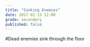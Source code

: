 ```yaml
---
title: "Sinking Enemies"
date: 2017-02-15 12:00
grade: secondary
published: false
---
```


#Dead enemies sink through the floor
